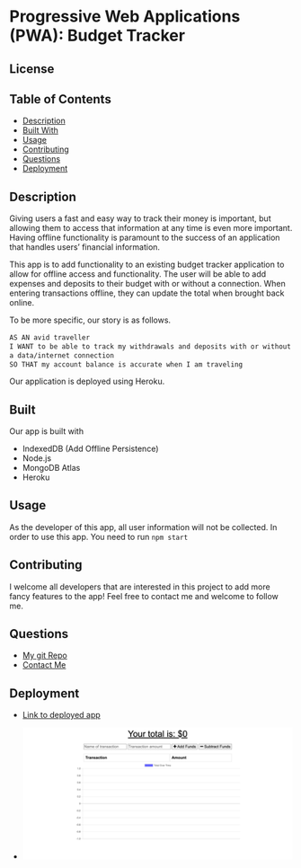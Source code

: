 # Progressive Web Applications (PWA): Budget Tracker

## License
  []()
  
  ## Table of Contents
  - [Description](#description)
  - [Built With](#built)
  - [Usage](#usage)
  - [Contributing](#contributing)
  - [Questions](#questions)
  - [Deployment](#deployment)

  ## Description
    
Giving users a fast and easy way to track their money is important, but allowing them to access that information at any time is even more important. Having offline functionality is paramount to the success of an application that handles users’ financial information.

This app is to add functionality to an existing budget tracker application to allow for offline access and functionality. The user will be able to add expenses and deposits to their budget with or without a connection. When entering transactions offline, they can update the total when brought back online. 

To be more specific, our story is as follows.

    AS AN avid traveller
    I WANT to be able to track my withdrawals and deposits with or without a data/internet connection
    SO THAT my account balance is accurate when I am traveling

Our application is deployed using Heroku.

  ## Built
  Our app is built with 
  - IndexedDB (Add Offline Persistence)
  - Node.js
  - MongoDB Atlas
  - Heroku
  
  ## Usage
  As the developer of this app, all user information will not be collected. 
  In order to use this app. You need to run 
  `npm start`
  
  ## Contributing
  I welcome all developers that are interested in this project to add more fancy features to the app! Feel free to contact me and welcome to follow me.

  ## Questions
  - [My git Repo](https://github.com/wangheer2010)
  - [Contact Me](mailto:cw3211@columbia.edu)
  ## Deployment
  - [Link to deployed app](https://budget-tracker-progressive.herokuapp.com/)

  - ![Screenshot of the app](public/assets/screencapture-budget-tracker-progressive-herokuapp-2022-06-20-12_50_31.png)



